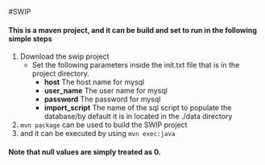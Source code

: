 #SWIP
#### This is a maven project, and it can be build and set to run in the following simple steps
1. Download the swip project
	* Set the following parameters inside the init.txt file that is in the project directory.
		- **host**			The host name for mysql
		- **user_name**			The user name for mysql
		- **password**			The password for mysql
		- **import_script**		The name of the sql script to populate the database/by default it is in located in the ./data directory
2. ```mvn package``` can be used to build the SWIP project
3. and it can be executed by using ```mvn exec:java```

#### Note that null values are simply treated as 0.


